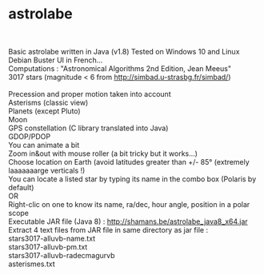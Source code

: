 # astrolabe
<br>

Basic astrolabe written in Java (v1.8)
Tested on Windows 10 and Linux Debian Buster 
UI in French...
<br>
Computations : "Astronomical Algorithms 2nd Edition, Jean Meeus"
<br>
3017 stars (magnitude < 6 from http://simbad.u-strasbg.fr/simbad/)
<br>  
Precession and proper motion taken into account
<br>
Asterisms (classic view)
<br>
Planets (except Pluto) 
<br>
Moon
<br>
GPS constellation (C library translated into Java)
<br>
GDOP/PDOP
<br>
You can animate a bit
<br>
Zoom in&out with mouse roller (a bit tricky but it works...)
<br>
Choose location on Earth (avoid latitudes greater than +/- 85° (extremely laaaaaaarge verticals !)
<br>
You can locate a listed star by typing its name in the combo box (Polaris by default)
<br>
OR
<br>
Right-clic on one to know its name, ra/dec, hour angle, position in a polar scope
<br>
Executable JAR file (Java 8) : http://shamans.be/astrolabe_java8_x64.jar
<br>
Extract 4 text files from JAR file in same directory as jar file :
<br>stars3017-alluvb-name.txt
<br>stars3017-alluvb-pm.txt
<br>stars3017-alluvb-radecmagurvb
<br>asterismes.txt
<br>